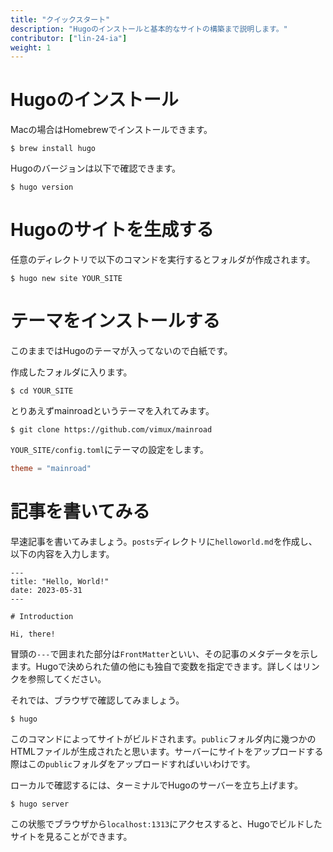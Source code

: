 ```yaml
---
title: "クイックスタート"
description: "Hugoのインストールと基本的なサイトの構築まで説明します。"
contributor: ["lin-24-ia"]
weight: 1
---
```


# Hugoのインストール

Macの場合はHomebrewでインストールできます。

```shell
$ brew install hugo
```

Hugoのバージョンは以下で確認できます。

```shell
$ hugo version
```

# Hugoのサイトを生成する

任意のディレクトリで以下のコマンドを実行するとフォルダが作成されます。

```shell
$ hugo new site YOUR_SITE
```

# テーマをインストールする

このままではHugoのテーマが入ってないので白紙です。

作成したフォルダに入ります。

```shell
$ cd YOUR_SITE
```

とりあえずmainroadというテーマを入れてみます。

```shell
$ git clone https://github.com/vimux/mainroad
```

`YOUR_SITE/config.toml`にテーマの設定をします。

```toml
theme = "mainroad"
```

# 記事を書いてみる

早速記事を書いてみましょう。`posts`ディレクトリに`helloworld.md`を作成し、以下の内容を入力します。

```
---
title: "Hello, World!"
date: 2023-05-31
---

# Introduction

Hi, there!
```

冒頭の`---`で囲まれた部分は`FrontMatter`といい、その記事のメタデータを示します。Hugoで決められた値の他にも独自で変数を指定できます。詳しくはリンクを参照してください。

それでは、ブラウザで確認してみましょう。

```shell
$ hugo
```

このコマンドによってサイトがビルドされます。`public`フォルダ内に幾つかのHTMLファイルが生成されたと思います。サーバーにサイトをアップロードする際はこの`public`フォルダをアップロードすればいいわけです。

ローカルで確認するには、ターミナルでHugoのサーバーを立ち上げます。

```shell
$ hugo server
```

この状態でブラウザから`localhost:1313`にアクセスすると、Hugoでビルドしたサイトを見ることができます。